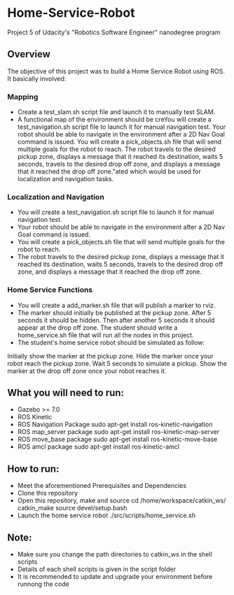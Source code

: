 # Home-Service-Robot

Project 5 of Udacity's "Robotics Software Engineer" nanodegree program 


## Overview 

The objective of this project was to build a Home Service Robot using ROS. It basically involved:
 
### Mapping 
* Create a test_slam.sh script file and launch it to manually test SLAM.
* A functional map of the environment should be creYou will create a test_navigation.sh script file to launch it for manual navigation test.
Your robot should be able to navigate in the environment after a 2D Nav Goal command is issued.
You will create a pick_objects.sh file that will send multiple goals for the robot to reach.
The robot travels to the desired pickup zone, displays a message that it reached its destination, waits 5 seconds, travels to the desired drop off zone, and displays a message that it reached the drop off zone."ated which would be used for localization and navigation tasks.

### Localization and Navigation
* You will create a test_navigation.sh script file to launch it for manual navigation test.
* Your robot should be able to navigate in the environment after a 2D Nav Goal command is issued.
* You will create a pick_objects.sh file that will send multiple goals for the robot to reach.
* The robot travels to the desired pickup zone, displays a message that it reached its destination, waits 5 seconds, travels to the desired drop off zone, and displays a message that it reached the drop off zone.

### Home Service Functions 

* You will create a add_marker.sh file that will publish a marker to rviz.
* The marker should initially be published at the pickup zone. After 5 seconds it should be hidden. Then after another 5 seconds it should appear at the drop off zone. The student should write a home_service.sh file that will run all the nodes in this project.
* The student's home service robot should be simulated as follow:

Initially show the marker at the pickup zone.
Hide the marker once your robot reach the pickup zone.
Wait 5 seconds to simulate a pickup.
Show the marker at the drop off zone once your robot reaches it.

## What you will need to run:

* Gazebo >= 7.0
* ROS Kinetic 
* ROS Navigation Package 
sudo apt-get install ros-kinetic-navigation
* ROS map_server package 
sudo apt-get install ros-kinetic-map-server
* ROS move_base package 
sudo apt-get install ros-kinetic-move-base
* ROS amcl package 
sudo apt-get install ros-kinetic-amcl

## How to run:
* Meet the aforementioned Prerequisites and Dependencies 
* Clone this repository 
* Open this repository, make and source 
cd /home/workspace/catkin_ws/
catkin_make
source devel/setup.bash
* Launch the home service robot 
./src/scripts/home_service.sh

## Note:
* Make sure you change the path directories to catkin_ws in the shell scripts 
* Details of each shell scripts is given in the script folder 
* It is recommended to update and upgrade your environment before runnong the code 





